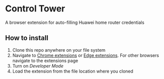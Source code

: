 # Control Tower

A browser extension for auto-filling Huawei home router credentials

## How to install

1. Clone this repo anywhere on your file system
2. Navigate to [Chrome extensions](chrome://extensions/) or [Edge extensions](edge://extensions). For other browsers navigate to the extensions page
3. Turn on _Developer Mode_
4. Load the extension from the file location where you cloned
